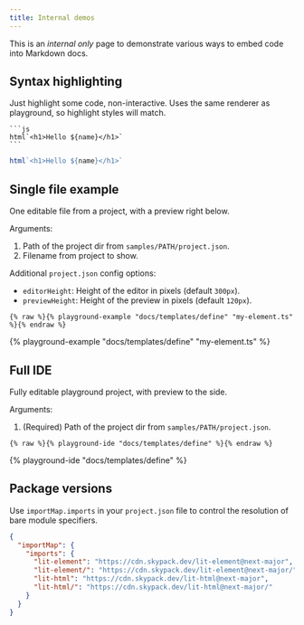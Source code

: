 ```yaml
---
title: Internal demos
---
```


This is an _internal only_ page to demonstrate various ways to embed code into
Markdown docs.

## Syntax highlighting

Just highlight some code, non-interactive. Uses the same renderer as playground,
so highlight styles will match.

````
```js
html`<h1>Hello ${name}</h1>`
```
````

```js
html`<h1>Hello ${name}</h1>`
```

## Single file example

One editable file from a project, with a preview right below.

Arguments:
1. Path of the project dir from `samples/PATH/project.json`.
2. Filename from project to show.

Additional `project.json` config options:
- `editorHeight`: Height of the editor in pixels (default `300px`).
- `previewHeight`: Height of the preview in pixels (default `120px`).

```
{% raw %}{% playground-example "docs/templates/define" "my-element.ts" %}{% endraw %}
```

{% playground-example "docs/templates/define" "my-element.ts" %}

## Full IDE

Fully editable playground project, with preview to the side.

Arguments:
1. (Required) Path of the project dir from `samples/PATH/project.json`.

```
{% raw %}{% playground-ide "docs/templates/define" %}{% endraw %}
```

{% playground-ide "docs/templates/define" %}

## Package versions

Use `importMap.imports` in your `project.json` file to control the resolution of
bare module specifiers.

```json
{
  "importMap": {
    "imports": {
      "lit-element": "https://cdn.skypack.dev/lit-element@next-major",
      "lit-element/": "https://cdn.skypack.dev/lit-element@next-major/",
      "lit-html": "https://cdn.skypack.dev/lit-html@next-major",
      "lit-html/": "https://cdn.skypack.dev/lit-html@next-major/"
    }
  }
}
```

